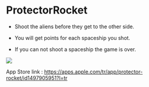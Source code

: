 # ProtectorRocket

* Shoot the aliens before they get to the other side.

* You will get points for each spaceship you shot.

* If you can not shoot a spaceship the game is over.

![](https://raw.githubusercontent.com/gokberkdergin/ProtectorRocket/master/ProtectorRocket/c56e0c26-6bf8-4a07-84fa-39ecc24e09c9.jpeg?token=ALBC5WH7AZ4V43HBJCJEA6S6JZTNW)

App Store link : https://apps.apple.com/tr/app/protector-rocket/id1497905951?l=tr
